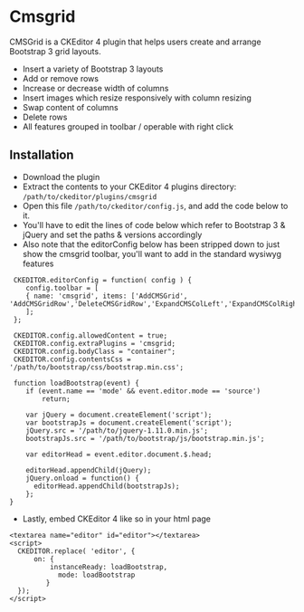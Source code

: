# Cmsgrid
CMSGrid is a CKEditor 4 plugin that helps users create and arrange Bootstrap 3 grid layouts. 

* Insert a variety of Bootstrap 3 layouts
* Add or remove rows
* Increase or decrease width of columns
* Insert images which resize responsively with column resizing
* Swap content of columns
* Delete rows
* All features grouped in toolbar / operable with right click

## Installation

* Download the plugin
* Extract the contents to your CKEditor 4 plugins directory: `/path/to/ckeditor/plugins/cmsgrid`
* Open this file `/path/to/ckeditor/config.js`, and add the code below to it.
* You'll have to edit the lines of code below which refer to Bootstrap 3 & jQuery and set the paths & versions accordingly
* Also note that the editorConfig below has been stripped down to just show the cmsgrid toolbar, you'll want to add in the standard wysiwyg features

```
 CKEDITOR.editorConfig = function( config ) {
	config.toolbar = [
	{ name: 'cmsgrid', items: ['AddCMSGrid', 'AddCMSGridRow','DeleteCMSGridRow','ExpandCMSColLeft','ExpandCMSColRight','SwapCMSCols']}
	];
 };
 
 CKEDITOR.config.allowedContent = true;
 CKEDITOR.config.extraPlugins = 'cmsgrid;
 CKEDITOR.config.bodyClass = "container";
 CKEDITOR.config.contentsCss = '/path/to/bootstrap/css/bootstrap.min.css';
  
 function loadBootstrap(event) {
    if (event.name == 'mode' && event.editor.mode == 'source')
        return;

    var jQuery = document.createElement('script');
    var bootstrapJs = document.createElement('script');
    jQuery.src = '/path/to/jquery-1.11.0.min.js';
    bootstrapJs.src = '/path/to/bootstrap/js/bootstrap.min.js';

    var editorHead = event.editor.document.$.head;

    editorHead.appendChild(jQuery);
    jQuery.onload = function() {
      editorHead.appendChild(bootstrapJs);
    };
}

```

* Lastly, embed CKEditor 4 like so in your html page

```
<textarea name="editor" id="editor"></textarea>
<script>
  CKEDITOR.replace( 'editor', {
	  on: {
		  instanceReady: loadBootstrap,
			mode: loadBootstrap
		 }
  });
</script>
```



